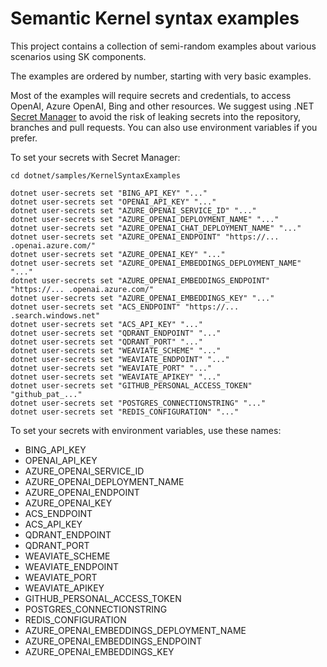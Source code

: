 # Semantic Kernel syntax examples

This project contains a collection of semi-random examples about various scenarios
using SK components. 

The examples are ordered by number, starting with very basic examples.

Most of the examples will require secrets and credentials, to access OpenAI, Azure OpenAI,
Bing and other resources. We suggest using .NET 
[Secret Manager](https://learn.microsoft.com/en-us/aspnet/core/security/app-secrets)
to avoid the risk of leaking secrets into the repository, branches and pull requests.
You can also use environment variables if you prefer.

To set your secrets with Secret Manager:

```
cd dotnet/samples/KernelSyntaxExamples

dotnet user-secrets set "BING_API_KEY" "..."
dotnet user-secrets set "OPENAI_API_KEY" "..."
dotnet user-secrets set "AZURE_OPENAI_SERVICE_ID" "..."
dotnet user-secrets set "AZURE_OPENAI_DEPLOYMENT_NAME" "..."
dotnet user-secrets set "AZURE_OPENAI_CHAT_DEPLOYMENT_NAME" "..."
dotnet user-secrets set "AZURE_OPENAI_ENDPOINT" "https://... .openai.azure.com/"
dotnet user-secrets set "AZURE_OPENAI_KEY" "..."
dotnet user-secrets set "AZURE_OPENAI_EMBEDDINGS_DEPLOYMENT_NAME" "..."
dotnet user-secrets set "AZURE_OPENAI_EMBEDDINGS_ENDPOINT" "https://... .openai.azure.com/"
dotnet user-secrets set "AZURE_OPENAI_EMBEDDINGS_KEY" "..."
dotnet user-secrets set "ACS_ENDPOINT" "https://... .search.windows.net"
dotnet user-secrets set "ACS_API_KEY" "..."
dotnet user-secrets set "QDRANT_ENDPOINT" "..."
dotnet user-secrets set "QDRANT_PORT" "..."
dotnet user-secrets set "WEAVIATE_SCHEME" "..."
dotnet user-secrets set "WEAVIATE_ENDPOINT" "..."
dotnet user-secrets set "WEAVIATE_PORT" "..."
dotnet user-secrets set "WEAVIATE_APIKEY" "..."
dotnet user-secrets set "GITHUB_PERSONAL_ACCESS_TOKEN" "github_pat_..."
dotnet user-secrets set "POSTGRES_CONNECTIONSTRING" "..."
dotnet user-secrets set "REDIS_CONFIGURATION" "..."
```

To set your secrets with environment variables, use these names:

* BING_API_KEY
* OPENAI_API_KEY
* AZURE_OPENAI_SERVICE_ID
* AZURE_OPENAI_DEPLOYMENT_NAME
* AZURE_OPENAI_ENDPOINT
* AZURE_OPENAI_KEY
* ACS_ENDPOINT
* ACS_API_KEY
* QDRANT_ENDPOINT
* QDRANT_PORT
* WEAVIATE_SCHEME
* WEAVIATE_ENDPOINT
* WEAVIATE_PORT
* WEAVIATE_APIKEY
* GITHUB_PERSONAL_ACCESS_TOKEN
* POSTGRES_CONNECTIONSTRING
* REDIS_CONFIGURATION
* AZURE_OPENAI_EMBEDDINGS_DEPLOYMENT_NAME
* AZURE_OPENAI_EMBEDDINGS_ENDPOINT
* AZURE_OPENAI_EMBEDDINGS_KEY
